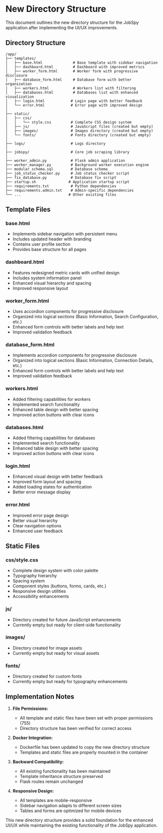 # New Directory Structure

This document outlines the new directory structure for the JobSpy application after implementing the UI/UX improvements.

## Directory Structure

```
/app/
├── templates/
│   ├── base.html              # Base template with sidebar navigation
│   ├── dashboard.html         # Dashboard with improved metrics
│   ├── worker_form.html       # Worker form with progressive disclosure
│   ├── database_form.html     # Database form with better organization
│   ├── workers.html           # Workers list with filtering
│   ├── databases.html         # Databases list with enhanced visualization
│   ├── login.html            # Login page with better feedback
│   └── error.html            # Error page with improved design
│
├── static/
│   ├── css/
│   │   └── style.css         # Complete CSS design system
│   ├── js/                   # JavaScript files (created but empty)
│   ├── images/               # Images directory (created but empty)
│   └── fonts/                # Fonts directory (created but empty)
│
├── logs/                     # Logs directory
│
├── jobspy/                   # Core job scraping library
│
├── worker_admin.py           # Flask admin application
├── worker_manager.py         # Background worker execution engine
├── modular_schema.sql        # Database schema
├── job_status_checker.py     # Job status checker script
├── fix_database.py           # Database fix script
├── startup.sh               # Application startup script
├── requirements.txt          # Python dependencies
├── requirements.admin.txt    # Admin-specific dependencies
└── ...                      # Other existing files
```

## Template Files

### base.html
- Implements sidebar navigation with persistent menu
- Includes updated header with branding
- Contains user profile section
- Provides base structure for all pages

### dashboard.html
- Features redesigned metric cards with unified design
- Includes system information panel
- Enhanced visual hierarchy and spacing
- Improved responsive layout

### worker_form.html
- Uses accordion components for progressive disclosure
- Organized into logical sections (Basic Information, Search Configuration, etc.)
- Enhanced form controls with better labels and help text
- Improved validation feedback

### database_form.html
- Implements accordion components for progressive disclosure
- Organized into logical sections (Basic Information, Connection Details, etc.)
- Enhanced form controls with better labels and help text
- Improved validation feedback

### workers.html
- Added filtering capabilities for workers
- Implemented search functionality
- Enhanced table design with better spacing
- Improved action buttons with clear icons

### databases.html
- Added filtering capabilities for databases
- Implemented search functionality
- Enhanced table design with better spacing
- Improved action buttons with clear icons

### login.html
- Enhanced visual design with better feedback
- Improved form layout and spacing
- Added loading states for authentication
- Better error message display

### error.html
- Improved error page design
- Better visual hierarchy
- Clear navigation options
- Enhanced user feedback

## Static Files

### css/style.css
- Complete design system with color palette
- Typography hierarchy
- Spacing system
- Component styles (buttons, forms, cards, etc.)
- Responsive design utilities
- Accessibility enhancements

### js/
- Directory created for future JavaScript enhancements
- Currently empty but ready for client-side functionality

### images/
- Directory created for image assets
- Currently empty but ready for visual assets

### fonts/
- Directory created for custom fonts
- Currently empty but ready for typography enhancements

## Implementation Notes

1. **File Permissions:**
   - All template and static files have been set with proper permissions (755)
   - Directory structure has been verified for correct access

2. **Docker Integration:**
   - Dockerfile has been updated to copy the new directory structure
   - Templates and static files are properly mounted in the container

3. **Backward Compatibility:**
   - All existing functionality has been maintained
   - Template inheritance structure preserved
   - Flask routes remain unchanged

4. **Responsive Design:**
   - All templates are mobile-responsive
   - Sidebar navigation adapts to different screen sizes
   - Tables and forms are optimized for mobile devices

This new directory structure provides a solid foundation for the enhanced UI/UX while maintaining the existing functionality of the JobSpy application.